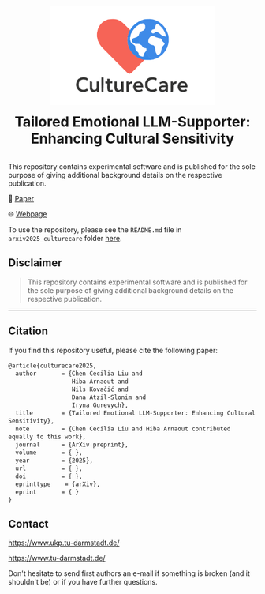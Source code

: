 <p align="center">
  <img src="culturecare_logo.png" alt="Logo" height="200">
</p>
<div align="center">
    <h1 style="margin: 0">Tailored Emotional LLM-Supporter: Enhancing Cultural Sensitivity</h1>
</div>
<br clear="left"/>

This repository contains experimental software and is published for the sole purpose of giving additional background details on the respective publication.

📄 [Paper](https://arxiv.org/abs/2508.07902)

🌐 [Webpage](https://ukplab.github.io/arxiv2025-culturecare)


To use the repository, please see the `README.md` file in `arxiv2025_culturecare` folder [here](arxiv2025_culturecare/README.md).

## Disclaimer

> This repository contains experimental software and is published for the sole purpose of giving additional background details on the respective publication. 

---
## Citation
If you find this repository useful, please cite the following paper:

```
@article{culturecare2025,
  author       = {Chen Cecilia Liu and
                  Hiba Arnaout and
                  Nils Kovačić and 
                  Dana Atzil-Slonim and
                  Iryna Gurevych},
  title        = {Tailored Emotional LLM-Supporter: Enhancing Cultural Sensitivity},
  note         = {Chen Cecilia Liu and Hiba Arnaout contributed equally to this work},
  journal      = {ArXiv preprint},
  volume       = { },
  year         = {2025},
  url          = { },
  doi          = { },
  eprinttype    = {arXiv},
  eprint       = { }
}
```

## Contact
https://www.ukp.tu-darmstadt.de/

https://www.tu-darmstadt.de/

Don't hesitate to send first authors an e-mail if something is broken (and it shouldn't be) or if you have further questions.
